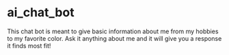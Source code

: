 # ai_chat_bot
This chat bot is meant to give basic information about me from my hobbies to my favorite color. 
Ask it anything about me and it will give you a response it finds most fit!
